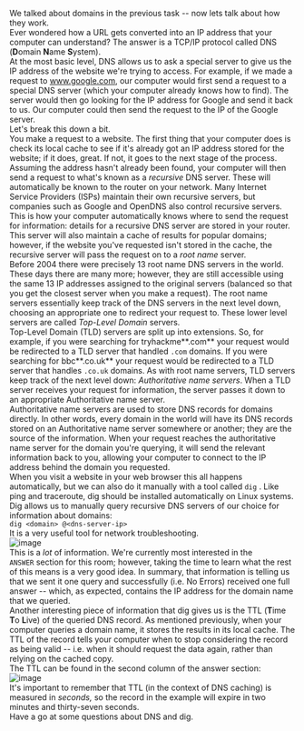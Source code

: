 We talked about domains in the previous task -- now lets talk about how they work.  
Ever wondered how a URL gets converted into an IP address that your computer can understand? The answer is a TCP/IP protocol called DNS (**D**omain **N**ame **S**ystem).  
At the most basic level, DNS allows us to ask a special server to give us the IP address of the website we're trying to access. For example, if we made a request to www.google.com, our computer would first send a request to a special DNS server (which your computer already knows how to find). The server would then go looking for the IP address for Google and send it back to us. Our computer could then send the request to the IP of the Google server.  
Let's break this down a bit.  
You make a request to a website. The first thing that your computer does is check its local cache to see if it's already got an IP address stored for the website; if it does, great. If not, it goes to the next stage of the process.  
Assuming the address hasn't already been found, your computer will then send a request to what's known as a _recursive_ DNS server. These will automatically be known to the router on your network. Many Internet Service Providers (ISPs) maintain their own recursive servers, but companies such as Google and OpenDNS also control recursive servers. This is how your computer automatically knows where to send the request for information: details for a recursive DNS server are stored in your router. This server will also maintain a cache of results for popular domains; however, if the website you've requested isn't stored in the cache, the recursive server will pass the request on to a _root name_ server.  
Before 2004 there were precisely 13 root name DNS servers in the world. These days there are many more; however, they are still accessible using the same 13 IP addresses assigned to the original servers (balanced so that you get the closest server when you make a request). The root name servers essentially keep track of the DNS servers in the next level down, choosing an appropriate one to redirect your request to. These lower level servers are called _Top-Level_ _Domain_ servers.  
Top-Level Domain (TLD) servers are split up into extensions. So, for example, if you were searching for tryhackme**.com** your request would be redirected to a TLD server that handled `.com` domains. If you were searching for bbc**.co.uk** your request would be redirected to a TLD server that handles `.co.uk` domains. As with root name servers, TLD servers keep track of the next level down: _Authoritative name servers_. When a TLD server receives your request for information, the server passes it down to an appropriate Authoritative name server.  
Authoritative name servers are used to store DNS records for domains directly. In other words, every domain in the world will have its DNS records stored on an Authoritative name server somewhere or another; they are the source of the information. When your request reaches the authoritative name server for the domain you're querying, it will send the relevant information back to you, allowing your computer to connect to the IP address behind the domain you requested.  
When you visit a website in your web browser this all happens automatically, but we can also do it manually with a tool called `dig` . Like ping and traceroute, dig should be installed automatically on Linux systems.  
Dig allows us to manually query recursive DNS servers of our choice for information about domains:  
`dig <domain> @<dns-server-ip>`  
It is a very useful tool for network troubleshooting.  
![image](https://muirlandoracle.co.uk/wp-content/uploads/2020/03/dig-demo.png)  
This is a _lot_ of information. We're currently most interested in the `ANSWER` section for this room; however, taking the time to learn what the rest of this means is a very good idea. In summary, that information is telling us that we sent it one query and successfully (i.e. No Errors) received one full answer -- which, as expected, contains the IP address for the domain name that we queried.  
Another interesting piece of information that dig gives us is the TTL (**T**ime **T**o **L**ive) of the queried DNS record. As mentioned previously, when your computer queries a domain name, it stores the results in its local cache. The TTL of the record tells your computer when to stop considering the record as being valid -- i.e. when it should request the data again, rather than relying on the cached copy.  
The TTL can be found in the second column of the answer section:  
![image](https://muirlandoracle.co.uk/wp-content/uploads/2020/03/TTL.png)  
It's important to remember that TTL (in the context of DNS caching) is measured in _seconds,_ so the record in the example will expire in two minutes and thirty-seven seconds.  
Have a go at some questions about DNS and dig.